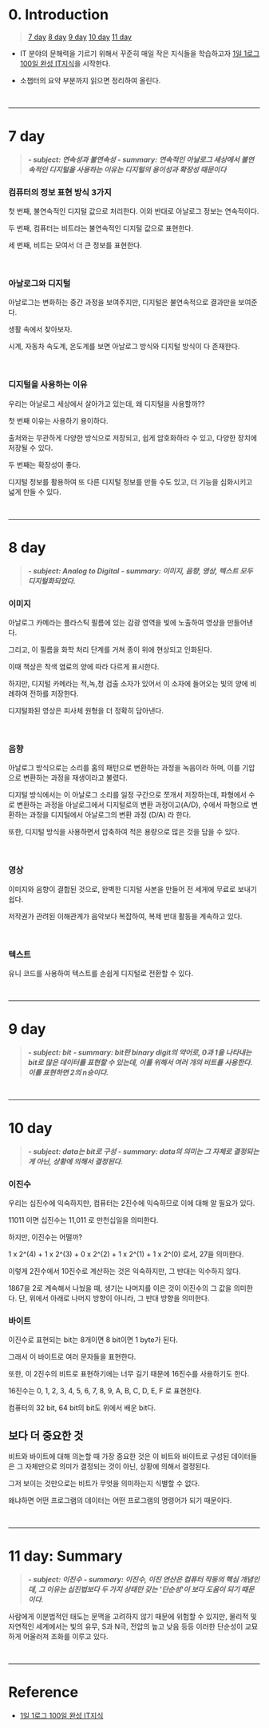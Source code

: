 # 0. Introduction

> [7 day](#7-day)
> [8 day](#8-day)
> [9 day](#9-day)
> [10 day](#10-day)
> [11 day](#11-day)

- IT 분야의 문해력을 기르기 위해서 꾸준히 매일 작은 지식들을 학습하고자 [1일 1로그 100일 완성 IT지식](http://www.kyobobook.co.kr/product/detailViewKor.laf?ejkGb=KOR&mallGb=KOR&barcode=9788966263301&orderClick=LEa&Kc=)을 시작한다. 


- 소챕터의 요약 부분까지 읽으면 정리하여 올린다.

<br>

---
# 7 day

> **_- subject: 연속성과 불연속성_**
> **_- summary: 연속적인 아날로그 세상에서 불연속적인 디지털을 사용하는 이유는 디지털의 용이성과 확장성 때문이다_**

### 컴퓨터의 정보 표현 방식 3가지

첫 번째, 불연속적인 디지털 값으로 처리한다.  이와 반대로 아날로그 정보는 연속적이다.

두 번째, 컴퓨터는 비트라는 불연속적인 디지털 값으로 표현한다.

세 번째, 비트는 모여서 더 큰 정보를 표현한다.  

<br>

### 아날로그와 디지털

아날로그는 변화하는 중간 과정을 보여주지만, 디지털은 불연속적으로 결과만을 보여준다. 

생활 속에서 찾아보자.

시계, 자동차 속도계, 온도계를 보면 아날로그 방식와 디지털 방식이 다 존재한다. 

<br>

### 디지털을 사용하는 이유

우리는 아날로그 세상에서 살아가고 있는데, 왜 디지털을 사용할까?? 

첫 번째 이유는 사용하기 용이하다. 

출처와는 무관하게 다양한 방식으로 저장되고, 쉽게 암호화하라 수 있고, 다양한 장치에 저장될 수 있다. 

두 번째는 확장성이 좋다. 

디지털 정보를 활용하여 또 다른 디지털 정보를 만들 수도 있고, 더 기능을 심화시키고 넓게 만들 수 있다.  

<br>

---

# 8 day

> **_- subject: Analog to Digital_**
> **_- summary: 이미지, 음향, 영상, 텍스트 모두 디지털화되었다._**

### 이미지

아날로그 카메라는 플라스틱 필름에 있는 감광 영역을 빛에 노출하여 영상을 만들어낸다. 

그리고, 이 필름을 화학 처리 단계를 거쳐 종이 위에 현상되고 인화된다.  

이때 책상은 착색 염료의 양에 따라 다르게 표시한다.  

하지만, 디지털 카메라는 적,녹,청 검출 소자가 있어서 이 소자에 들어오는 빛의 양에 비례하여 전하를 저장한다.

디지털화된 영상은 피사체 원형을 더 정확히 담아낸다.  

<br>

### 음향

아날로그 방식으로는 소리를 홈의 패턴으로 변환하는 과정을 녹음이라 하며, 이를 기압으로 변환하는 과정을 재생이라고 불렸다.

디지털 방식에서는 이 아날로그 소리를 일정 구간으로 쪼개서 저장하는데, 파형에서 수로 변환하는 과정을 아날로그에서 디지털로의 변환 과정이고(A/D), 수에서 파형으로 변환하는 과정을 디지털에서 아날로그의 변환 과정 (D/A) 라 한다.

또한, 디지털 방식을 사용하면서 압축하여 적은 용량으로 많은 것을 담을 수 있다.



<br>

### 영상

이미지와 음향이 결합된 것으로, 완벽한 디지털 사본을 만들어 전 세게에 무료로 보내기 쉽다. 

저작권가 관려된 이해관계가 음악보다 복잡하여, 복제 반대 활동을 계속하고 있다. 

<br>

### 텍스트

유니 코드를 사용하여 텍스트를 손쉽게 디지털로 전환할 수 있다.  

<br>

---

# 9 day

> **_- subject: bit_**
> **_- summary: bit란 binary digit의 약어로, 0과 1을 나타내는 bit로 많은 데이터를 표현할 수 있는데, 이를 위해서 여러 개의 비트를 사용한다. 이를 표현하면 2의 n승이다._**



<br>

---

# 10 day

> **_- subject: data는 bit로 구성_**
> **_- summary: data의 의미는 그 자체로 결정되는 게 아닌, 상황에 의해서 결정된다._**

### 이진수

우리는 십진수에 익숙하지만, 컴퓨터는 2진수에 익숙하므로 이에 대해 알 필요가 있다.

11011 이면 십진수는 11,011 로 만천십일을 의미한다.  

하지만, 이진수는 어떨까? 

1 x 2^(4) + 1 x 2^(3) + 0 x 2^(2) + 1 x 2^(1) + 1 x 2^(0) 로서, 27을 의미한다. 

이렇게 2진수에서 10진수로 계산하는 것은 익숙하지만, 그 반대는 익수하지 않다. 

1867을 2로 계속해서 나눴을 때, 생기는 나머지를 이은 것이 이진수의 그 값을 의미한다.  단, 위에서 아래로 나머지 방향이 아니라, 그 반대 방향을 의미한다. 


### 바이트

이진수로 표현되는 bit는 8개이면 8 bit이면 1 byte가 된다.  

그래서 이 바이트로 여러 문자들을 표현한다.  

또한, 이 2진수의 비트로 표현하기에는 너무 길기 때문에 16진수를 사용하기도 한다.

16진수는 0, 1, 2, 3, 4, 5, 6, 7, 8, 9, A, B, C, D, E, F 로 표현한다. 

컴퓨터의 32 bit, 64 bit의 bit도 위에서 배운 bit다.  

## 보다 더 중요한 것

비트와 바이트에 대해 의논할 때 가장 중요한 것은 이 비트와 바이트로 구성된 데이터들은 그 자체만으로 의미가 결정되는 것이 아닌, 상황에 의해서 결정된다.

그저 보이는 것만으로는 비트가 무엇을 의미하는지 식별할 수 없다.  

왜냐하면 어떤 프로그램의 데이터는 어떤 프로그램의 명령어가 되기 때문이다.

<br>

---

# 11 day: Summary


> **_- subject: 이진수_**
> **_- summary: 이진수, 이진 연산은 컴퓨터 작동의 핵심 개념인데, 그 이유는 십진법보다 두 가지 상태만 갖는 '단순성'이 보다  도움이 되기 때문이다._**

사람에게 이분법적인 태도는 문맥을 고려하지 않기 때문에 위험할 수 있지만, 물리적 및 자연적인 세계에서는 빛의 유무, S과 N극,  전압의 높고 낮음 등등 이러한 단순성이 교묘하게 어울러져 조화를 이루고 있다.  


<br>

---
# Reference

- [1일 1로그 100일 완성 IT지식](http://www.kyobobook.co.kr/product/detailViewKor.laf?ejkGb=KOR&mallGb=KOR&barcode=9788966263301&orderClick=LEa&Kc=) 